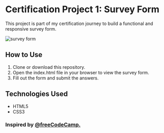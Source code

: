 # Certification Project 1: Survey Form
This project is part of my certification journey to build a functional and responsive survey form.

![survey form](https://github.com/user-attachments/assets/808e69d1-cf4a-4683-b160-266cb53da0ca)

## How to Use
1. Clone or download this repository.
2. Open the index.html file in your browser to view the survey form.
3. Fill out the form and submit the answers.

## Technologies Used
- HTML5
- CSS3

### Inspired by <a href="https://www.freecodecamp.org/">@freeCodeCamp.</a>
